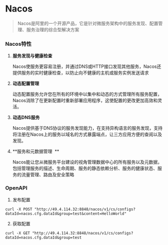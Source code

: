 # Nacos

> Nacos是阿里的一个开源产品，它是针对微服务架构中的服务发现、配置管理、服务治理的综合型解决方案 

### Nacos特性

1. **服务发现与健康检查**
   
   Nacos使服务更容易注册，并通过DNS或HTTP接口发现其他服务，Nacos还提供服务的实时健康检查，以防止向不健康的主机或服务实例发送请求

2. **动态配置管理**
   
   动态配置服务允许您在所有的环境中以集中和动态的方式管理所有服务配置，Nacos消除了在更新配置时重新部署应用程序，这使配置的更改更加高效和灵活。

3. **动态DNS服务**
   
   Nacos提供基于DNS协议的服务发现能力，在支持异构语言的服务发现，支持将注册在Nacos上的服务以域名的方式暴露端点，让三方应用方便的查阅以及发现。

4. **服务和元数据管理  **
   
   Nacos能让您从微服务平台建设的视角管理数据中心的所有服务以及元数据，包括管理服务的描述、生命周期、服务的静态依赖分析、服务的健康状态、服务的流量管理、路由及安全策略

### OpenAPI

1. 发布配置

```url
curl -X POST "http://49.4.114.32:8848/nacos/v1/cs/configs?dataId=nacos.cfg.dataId&group=test&content=HelloWorld"
```

2. 获取配置

```url
curl -X GET "http://49.4.114.32:8848/nacos/v1/cs/configs?dataId=nacos.cfg.dataId&group=test
```
